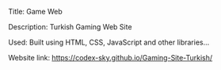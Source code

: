 Title: Game Web

Description: Turkish Gaming Web Site

Used: Built using HTML, CSS, JavaScript and other libraries...

Website link: https://codex-sky.github.io/Gaming-Site-Turkish/

